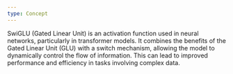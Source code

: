 ```yaml
---
type: Concept
---
```


SwiGLU (Gated Linear Unit) is an activation function used in neural networks, particularly in transformer models. It combines the benefits of the Gated Linear Unit (GLU) with a switch mechanism, allowing the model to dynamically control the flow of information. This can lead to improved performance and efficiency in tasks involving complex data.